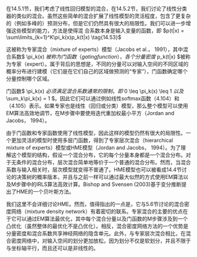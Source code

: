 在14.5.1节，我们考虑了线性回归模型的混合，在14.5.2节，我们讨论了线性分类器的类似的混合。虽然这些简单的混合扩展了线性模型的灵活程度，包含了更复杂的（例如多峰的）预测分布，但是它们仍然具有很大的局限性。我们可以进一步增强这些模型的能力，方法是使得混 合系数本身是输入变量的函数，即 $p(t|x) = \sum\limits_{k=1}^K\pi_k(x)p_k(t|x) \tag{14.53}$   

这被称为专家混合（mixture of experts）模型（Jacobs et al.， 1991），其中混合系数$ \pi_k(x) $被称为门函数（gating function），各个分量密度$ p_k(t|x) $被称为专家（expert）。属于背后的思想是，不同的分量可以对输入空间的不同区域的概率分布进行建模（它们是在它们自己的区域做预测的“专家”），门函数确定哪个分量控制哪个区域。      

门函数$ \pi_k(x) $必须满足混合系数通常的限制，即$ 0 \leq \pi_k(x) \leq 1 $以及$ \sum_k\pi_k(x) = 1 $。因此它们可以通过例如线性softmax函数（4.104）和（4.105）表示。如果专家也是线性（回归或分类）模型，那么整个模型可以使用EM算法高效地调节，在M步骤中要使用迭代重加权最小平方（Jordan and Jacobs， 1994）。    

由于门函数和专家函数使用了线性模型，因此这样的模型仍然有很大的局限性。一个更加灵活的模型时使用多层门函数，得到了专家层次混合（hierarchical mixture of experts）模型或HME模型（Jordan and Jacobs，
1994）。为了理解这个模型的结构，假设一个混合分布，它的每个分量本身都是一个混合分布。对于无条件的混合分布，层次混合简单地等价于一个普通的混合分布。然而，当混合系数与输入相关时，层次模型就变得不普通了。HME模型也可以被看成14.4节讨论的决策树的概率版本，并且与之前一样可以通过最大似然的方式使用EM算法以 及M步骤中的IRLS算法高效计算。Bishop and Svensen (2003)基于变分推断提出了HME的一个贝叶斯方法。    

我们这里不会详细讨论HME。然而，值得指出的一点是，它与5.6节讨论的混合密度网络（mixture density network）有着密切的联系。专家混合的主要的优点在于它可以通过EM算法最优化，其中每个混合分量以及门函数的M步骤涉及到一个凸优化（虽然整体的最优化不是凸优化）。相反，混合密度网络方法的一个优势是分量密度和混合系数共享神经网络的隐含单元。此外，与专家层次混合相比，在混合密度网络中，对输入空间的划分更加放松，因为划分不仅是软划分，并且不限于与坐标轴平行，而且还可以是非线性的。
